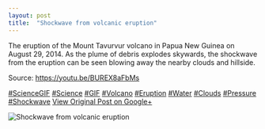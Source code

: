 ```yaml
---
layout: post
title:  "Shockwave from volcanic eruption"
---
```


The eruption of the Mount Tavurvur volcano in Papua New Guinea on August 29, 2014. As the plume of debris explodes skywards, the shockwave from the eruption can be seen blowing away the nearby clouds and hillside.   
  
Source: <https://youtu.be/BUREX8aFbMs>  
  
[#ScienceGIF](https://plus.google.com/s/%23ScienceGIF/posts) [#Science](https://plus.google.com/s/%23Science/posts) [#GIF](https://plus.google.com/s/%23GIF/posts) [#Volcano](https://plus.google.com/s/%23Volcano/posts) [#Eruption](https://plus.google.com/s/%23Eruption/posts) [#Water](https://plus.google.com/s/%23Water/posts) [#Clouds](https://plus.google.com/s/%23Clouds/posts) [#Pressure](https://plus.google.com/s/%23Pressure/posts) [#Shockwave](https://plus.google.com/s/%23Shockwave/posts)
[View Original Post on Google+](https://plus.google.com/+ColinSullender/posts/GM2PRKfe7D1)

![Shockwave from volcanic eruption](https://i.imgur.com/mw6LR6s.gif)
